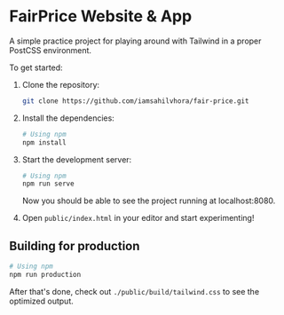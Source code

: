 # FairPrice Website & App

A simple practice project for playing around with Tailwind in a proper PostCSS environment.

To get started:

1. Clone the repository:

    ```bash
    git clone https://github.com/iamsahilvhora/fair-price.git
    ```

2. Install the dependencies:

    ```bash
    # Using npm
    npm install
    ```

3. Start the development server:

    ```bash
    # Using npm
    npm run serve
    ```

    Now you should be able to see the project running at localhost:8080.

4. Open `public/index.html` in your editor and start experimenting!

## Building for production

```bash
# Using npm
npm run production
```

After that's done, check out `./public/build/tailwind.css` to see the optimized output.
